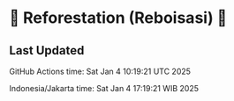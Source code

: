 
# 🌳 Reforestation (Reboisasi) 🌲

## Last Updated

GitHub Actions time: Sat Jan  4 10:19:21 UTC 2025

Indonesia/Jakarta time: Sat Jan  4 17:19:21 WIB 2025
